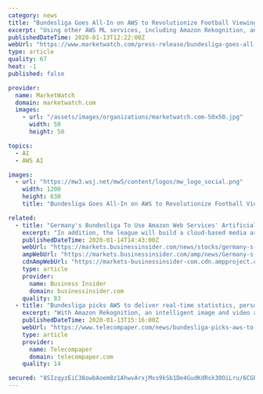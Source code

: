 ```yaml
---
category: news
title: "Bundesliga Goes All-In on AWS to Revolutionize Football Viewing Experience"
excerpt: "Using other AWS ML services, including Amazon Rekognition, an intelligent image and video analysis service, Bundesliga will build a cloud-based media archive that will automatically tag specific ..."
publishedDateTime: 2020-01-13T12:22:00Z
webUrl: "https://www.marketwatch.com/press-release/bundesliga-goes-all-in-on-aws-to-revolutionize-football-viewing-experience-2020-01-13"
type: article
quality: 67
heat: -1
published: false

provider:
  name: MarketWatch
  domain: marketwatch.com
  images:
    - url: "/assets/images/organizations/marketwatch.com-50x50.jpg"
      width: 50
      height: 50

topics:
  - AI
  - AWS AI

images:
  - url: "https://mw3.wsj.net/mw5/content/logos/mw_logo_social.png"
    width: 1200
    height: 630
    title: "Bundesliga Goes All-In on AWS to Revolutionize Football Viewing Experience"

related:
  - title: "Germany's Bundesliga To Use Amazon Web Services' Artificial Intelligence"
    excerpt: "In addition, the league will build a cloud-based media archive by using other AWS ML services such as Amazon Rekognition. The media archive will automatically tag specific frames from over 150,000 ..."
    publishedDateTime: 2020-01-14T14:43:00Z
    webUrl: "https://markets.businessinsider.com/news/stocks/germany-s-bundesliga-to-use-amazon-web-services-artificial-intelligence-1028816437"
    ampWebUrl: "https://markets.businessinsider.com/amp/news/Germany-s-Bundesliga-To-Use-Amazon-Web-Services-Artificial-Intelligence-1028816437"
    cdnAmpWebUrl: "https://markets-businessinsider-com.cdn.ampproject.org/c/s/markets.businessinsider.com/amp/news/Germany-s-Bundesliga-To-Use-Amazon-Web-Services-Artificial-Intelligence-1028816437"
    type: article
    provider:
      name: Business Insider
      domain: businessinsider.com
    quality: 83
  - title: "Bundesliga picks AWS to deliver real-time statistics, personalised match footage"
    excerpt: "With Amazon Rekognition, an intelligent image and video analysis service, Bundesliga will build a cloud-based media archive that will automatically tag specific frames from its more than 150,000 ..."
    publishedDateTime: 2020-01-13T15:16:00Z
    webUrl: "https://www.telecompaper.com/news/bundesliga-picks-aws-to-deliver-real-time-statistics-personalised-match-footage--1322513"
    type: article
    provider:
      name: Telecompaper
      domain: telecompaper.com
    quality: 14

secured: "8SIzqyzEiC38owbAoem8z1AhwvArxjMxs9kSb1De4GudKdRsk30OiLru/6CGPmo42PiWxnx1BA77IB2IpKKVE3tjfDc8hEmUp+NSXWVWr6xdxTsRaPor98Is92vXMwXTJexnzCf+Vl7ZybL4Jj+z8aKQEQEEdjwUf/fvijiOjVypGC9Hpm4YYnj55o4nBhMolW/4eS0LsWfn/hqP1ic/utSFYjUOZxpd0qUyEFjQfEMGWKKZMuKqnkEojkFg42/f6uMmdOmdy/xgZWfwLRLpQSN0kuF6mL+mF9L0SJKAU0mbzH7aCn+ngWyMwNRdUhlN;tSAXh4JhHf5myGAvSiqEQg=="
---
```


